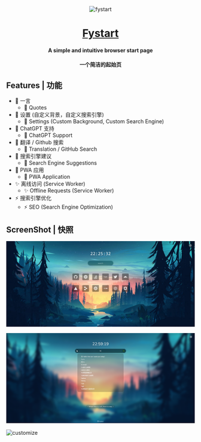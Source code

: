<div align="center"> 

![fystart](/public/favicon.ico)
# [Fystart](https://fystart.deeptrain.net/)

#### A simple and intuitive browser start page
#### 一个简洁的起始页

</div>


## Features | 功能
- 🍏 一言 
  - 🍏 Quotes
- 🍋 设置 (自定义背景，自定义搜索引擎) 
  - 🍋 Settings (Custom Background, Custom Search Engine)
- 🍎 ChatGPT 支持
  - 🍎 ChatGPT Support 
- 🍉 翻译 / Github 搜索
  - 🍉 Translation / GitHub Search
- 🍐 搜索引擎建议
  - 🍐 Search Engine Suggestions
- 🎃 PWA 应用
  - 🎃 PWA Application
- ✨ 离线访问 (Service Worker)
  - ✨ Offline Requests (Service Worker)
- ⚡ 搜索引擎优化
  - ⚡ SEO (Search Engine Optimization) 

## ScreenShot | 快照
![main](/screenshot/main.png)

![search](/screenshot/search.png)

![customize](/screenshot/customize.png)
